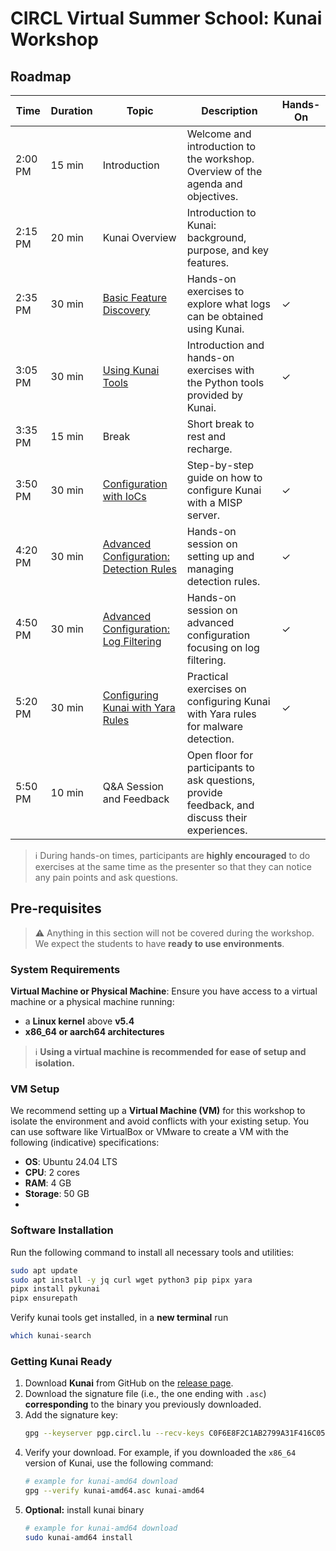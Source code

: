 # CIRCL Virtual Summer School: Kunai Workshop
## Roadmap
| Time | Duration | Topic | Description | Hands-On |
| - | - | - | - | - |
| 2:00 PM | 15 min | Introduction | Welcome and introduction to the workshop. Overview of the agenda and objectives. | |
| 2:15 PM | 20 min | Kunai Overview | Introduction to Kunai: background, purpose, and key features. | |
| 2:35 PM | 30 min | [Basic Feature Discovery](./exercises/basics/README.md) | Hands-on exercises to explore what logs can be obtained using Kunai. | ✓ |
| 3:05 PM | 30 min | [Using Kunai Tools](./exercises/kunai-tools/README.md) | Introduction and hands-on exercises with the Python tools provided by Kunai. | ✓ |
| 3:35 PM | 15 min | Break | Short break to rest and recharge. | |
| 3:50 PM | 30 min | [Configuration with IoCs](./exercises/ioc-config/README.md) | Step-by-step guide on how to configure Kunai with a MISP server. | ✓ |
| 4:20 PM | 30 min | [Advanced Configuration: Detection Rules](./exercises/detection-rules/README.md) | Hands-on session on setting up and managing detection rules. | ✓ |
| 4:50 PM | 30 min | [Advanced Configuration: Log Filtering](./exercises/filtering-rules/README.md) | Hands-on session on advanced configuration focusing on log filtering. | ✓ |
| 5:20 PM | 30 min | [Configuring Kunai with Yara Rules](./exercises/detection-rules/README.md) | Practical exercises on configuring Kunai with Yara rules for malware detection. | ✓ |
| 5:50 PM | 10 min | Q&A Session and Feedback | Open floor for participants to ask questions, provide feedback, and discuss their experiences. | |

> :information_source: During hands-on times, participants are **highly encouraged** to do exercises at the same time as the presenter so that they can notice any pain points and ask questions.

## Pre-requisites

> :warning: Anything in this section will not be covered during the workshop. We expect the students to have **ready to use environments**.

### System Requirements
**Virtual Machine or Physical Machine**: Ensure you have access to a virtual machine or a physical machine running:
- a **Linux kernel** above **v5.4**
- **x86_64 or aarch64 architectures**
> :information_source: **Using a virtual machine is recommended for ease of setup and isolation.**
### VM Setup
We recommend setting up a **Virtual Machine (VM)** for this workshop to isolate the environment and avoid conflicts with your existing setup. You can use software like VirtualBox or VMware to create a VM with the following (indicative) specifications:
- **OS**: Ubuntu 24.04 LTS
- **CPU**: 2 cores
- **RAM**: 4 GB
- **Storage**: 50 GB
- 
### Software Installation
Run the following command to install all necessary tools and utilities:
```bash
sudo apt update
sudo apt install -y jq curl wget python3 pip pipx yara
pipx install pykunai
pipx ensurepath
```
Verify kunai tools get installed, in a **new terminal** run
```bash
which kunai-search
```

### Getting Kunai Ready
1. Download **Kunai** from GitHub on the [release page](https://github.com/kunai-project/kunai/releases).
2. Download the signature file (i.e., the one ending with `.asc`) **corresponding** to the binary you previously downloaded.
3. Add the signature key:
   ```bash
   gpg --keyserver pgp.circl.lu --recv-keys C0F6E8F2C1AB2799A31F416C0548A778D21D10AD
   ```
4. Verify your download. For example, if you downloaded the `x86_64` version of Kunai, use the following command:
   ```bash
   # example for kunai-amd64 download
   gpg --verify kunai-amd64.asc kunai-amd64
   ```
5. **Optional:** install kunai binary
    ```bash
    # example for kunai-amd64 download
    sudo kunai-amd64 install
    ```
